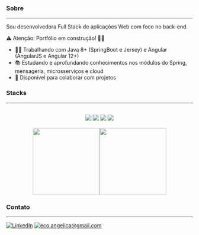 <!--
**AngelicaAlbano/AngelicaAlbano** is a ✨ _special_ ✨ repository because its `README.md` (this file) appears on your GitHub profile.

Here are some ideas to get you started:

- 🔭 I’m currently working on ...
- 🌱 I’m currently learning ...
- 👯 I’m looking to collaborate on ...
- 🤔 I’m looking for help with ...
- 💬 Ask me about ...
- 📫 How to reach me: ...
- 😄 Pronouns: ...
- ⚡ Fun fact: ...
-->

### Sobre 
---
Sou desenvolvedora Full Stack de aplicações Web com foco no back-end.

:warning: Atenção: Portfólio em construção! :construction_worker_woman:

- :woman_technologist: Trabalhando com Java 8+ (SpringBoot e Jersey) e Angular (AngularJS e Angular 12+)
- :books: Estudando e aprofundando conhecimentos nos módulos do Spring, mensageria, microsserviços e cloud
- :handshake: Disponível para colaborar com projetos


### Stacks
---
<br />
<div align="center">
<img src="https://img.shields.io/badge/java-%23ED8B00.svg?style=for-the-badge&logo=java&logoColor=white" />
<img src="https://img.shields.io/badge/spring-%236DB33F.svg?style=for-the-badge&logo=spring&logoColor=white" />
<img src="https://img.shields.io/badge/postgres-%23316192.svg?style=for-the-badge&logo=postgresql&logoColor=white" />
<img src="https://img.shields.io/badge/angular-%23DD0031.svg?style=for-the-badge&logo=angular&logoColor=white" />
<br />
<br />
<img align="center" height="180px" src="https://github-readme-stats.vercel.app/api/top-langs/?username=angelicaalbano&layout=compact&hide=scss&hide_border=true&custom_title=Top+Linguagens&theme=graywhite" /><img align="center" height="180px" src="https://github-readme-stats.vercel.app/api?username=angelicaalbano&count_private=true&show_icons=true&theme=graywhite&hide_rank=true&hide=issues&card_width=350px&hide_border=true&custom_title=Estatísticas&icon_color=4c71f2&locale=pt-br" />
</div>

### Contato
---

<a href="https://www.linkedin.com/in/angelica-albano/">![LinkedIn](https://img.shields.io/badge/linkedin-%230077B5.svg?style=for-the-badge&logo=linkedin&logoColor=white+)</a> 
<a href="mailTo:eco.angelica@gmail.com">![eco.angelica@gmail.com](https://img.shields.io/badge/Gmail-D14836?style=for-the-badge&logo=gmail&logoColor=white)</a>

